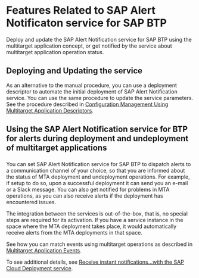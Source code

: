 <!-- loio1f8e2542308e4eb0b2a5bf91462fb4dc -->

# Features Related to SAP Alert Notificaton service for SAP BTP

Deploy and update the SAP Alert Notification service for SAP BTP using the multitarget application concept, or get notified by the service about multitarget application operation status.



<a name="loio1f8e2542308e4eb0b2a5bf91462fb4dc__section_afx_xl2_wkb"/>

## Deploying and Updating the service

As an alternative to the manual procedure, you can use a deployment descriptor to automate the initial deployment of SAP Alert Notification service. You can use the same procedure to update the service parameters. See the procedure described in [Configuration Management Using Multitarget Application Descriptors](https://help.sap.com/docs/alert-notification/sap-alert-notification-for-sap-btp/configuration-management-using-multitarget-application-descriptors?version=Cloud).



## Using the SAP Alert Notification service for BTP for alerts during deployment and undeployment of multitarget applications



### 

You can set SAP Alert Notification service for SAP BTP to dispatch alerts to a communication channel of your choice, so that you are informed about the status of MTA deployment and undeployment operations. For example, if setup to do so, upon a successful deployment it can send you an e-mail or a Slack message. You can also get notified for problems in MTA operations, as you can also receive alerts if the deployment has encountered issues.

The integration between the services is out-of-the-box, that is, no special steps are required for its activation. If you have a service instance in the space where the MTA deployment takes place, it would automatically receive alerts from the MTA deployments in that space.

See how you can match events using multitarget operations as described in [Multitarget Application Events](https://help.sap.com/viewer/5967a369d4b74f7a9c2b91f5df8e6ab6/Cloud/en-US/b512e2d7ae174291baded5ce5ffa601a.html).

To see additional details, see [Receive instant notifications...with the SAP Cloud Deployment service](https://blogs.sap.com/2020/02/24/receive-instant-notifications-for-your-sap-cloud-platform-cloud-foundry-deployments-and-dynamically-change-your-alerting-policy-with-mta-deployment-service/).

